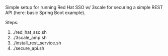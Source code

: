 Simple setup for running Red Hat SSO w/ 3scale for securing a simple REST API (here: basic Spring Boot example).

Steps:

  1. ./red_hat_sso.sh
  1. ./3scale_amp.sh
  1. ./install_rest_service.sh
  1. ./secure_api.sh


